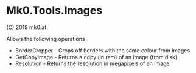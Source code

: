# Mk0.Tools.Images
(C) 2019 mk0.at

Allows the following operations

+ BorderCropper - Crops off borders with the same colour from images
+ GetCopyImage - Returns a copy (in ram) of an image (from disk)
+ Resolution - Returns the resolution in megapixels of an image